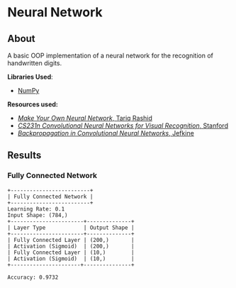 # Neural Network

## About
A basic OOP implementation of a neural network for the recognition of handwritten digits. 

**Libraries Used**:
- [NumPy](https://numpy.org/)

**Resources used:**
* [*Make Your Own Neural Network*, Tariq Rashid](https://www.amazon.co.uk/Make-Your-Own-Neural-Network-ebook/dp/B01EER4Z4G)
* [*CS231n Convolutional Neural Networks for Visual Recognition*, Stanford](https://cs231n.github.io/convolutional-networks/)
* [*Backpropagation in Convolutional Neural Networks*, Jefkine](https://www.jefkine.com/general/2016/09/05/backpropagation-in-convolutional-neural-networks/)

## Results
### Fully Connected Network
    +-------------------------+
    | Fully Connected Network |
    +-------------------------+
    Learning Rate: 0.1
    Input Shape: (784,)
    +-----------------------+--------------+
    | Layer Type            | Output Shape |
    +-----------------------+--------------+
    | Fully Connected Layer | (200,)       |
    | Activation (Sigmoid)  | (200,)       |
    | Fully Connected Layer | (10,)        |
    | Activation (Sigmoid)  | (10,)        |
    +----------------------+---------------+
    
    Accuracy: 0.9732
